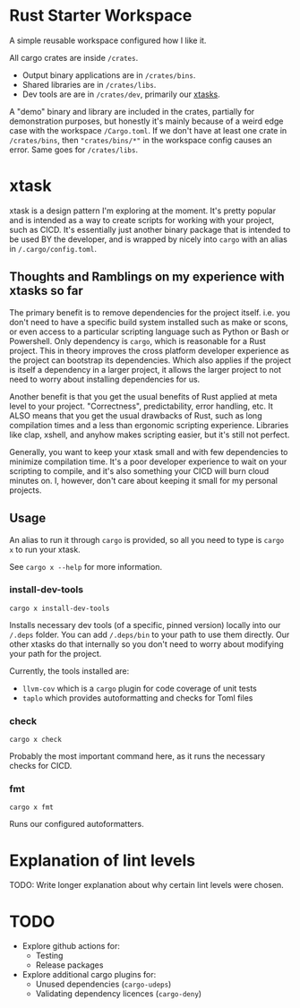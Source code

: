 # Rust Starter Workspace
A simple reusable workspace configured how I like it.

All cargo crates are inside `/crates`.
- Output binary applications are in `/crates/bins`.
- Shared libraries are in `/crates/libs`.
- Dev tools are are in `/crates/dev`, primarily our [xtasks](https://github.com/matklad/cargo-xtask).

A "demo" binary and library are included in the crates,
partially for demonstration purposes,
but honestly it's mainly because of a weird edge case with the workspace `/Cargo.toml`.
If we don't have at least one crate in `/crates/bins`,
then `"crates/bins/*"` in the workspace config causes an error.
Same goes for `/crates/libs`.

# xtask
xtask is a design pattern I'm exploring at the moment.
It's pretty popular and is intended as a way to create scripts for working with your project, such as CICD.
It's essentially just another binary package that is intended to be used BY the developer,
and is wrapped by nicely into `cargo` with an alias in `/.cargo/config.toml`.

## Thoughts and Ramblings on my experience with xtasks so far
The primary benefit is to remove dependencies for the project itself.
i.e. you don't need to have a specific build system installed such as make or scons,
or even access to a particular scripting language such as Python or Bash or Powershell.
Only dependency is `cargo`, which is reasonable for a Rust project.
This in theory improves the cross platform developer experience as the project can bootstrap its dependencies.
Which also applies if the project is itself a dependency in a larger project,
it allows the larger project to not need to worry about installing dependencies for us.

Another benefit is that you get the usual benefits of Rust applied at meta level to your project.
"Correctness", predictability, error handling, etc.
It ALSO means that you get the usual drawbacks of Rust,
such as long compilation times and a less than ergonomic scripting experience.
Libraries like clap, xshell, and anyhow makes scripting easier, but it's still not perfect.

Generally, you want to keep your xtask small and with few dependencies to minimize compilation time.
It's a poor developer experience to wait on your scripting to compile,
and it's also something your CICD will burn cloud minutes on.
I, however, don't care about keeping it small for my personal projects.

## Usage
An alias to run it through `cargo` is provided, so all you need to type is `cargo x` to run your xtask.

See `cargo x --help` for more information.

### install-dev-tools
`cargo x install-dev-tools`

Installs necessary dev tools (of a specific, pinned version) locally into our `/.deps` folder.
You can add `/.deps/bin` to your path to use them directly.
Our other xtasks do that internally so you don't need to worry about modifying your path for the project.

Currently, the tools installed are:
- `llvm-cov` which is a `cargo` plugin for code coverage of unit tests
- `taplo` which provides autoformatting and checks for Toml files

### check
`cargo x check`

Probably the most important command here, as it runs the necessary checks for CICD.

### fmt
`cargo x fmt`

Runs our configured autoformatters.


# Explanation of lint levels
TODO: Write longer explanation about why certain lint levels were chosen.

# TODO
- Explore github actions for:
    - Testing
    - Release packages
- Explore additional cargo plugins for:
    - Unused dependencies (`cargo-udeps`)
    - Validating dependency licences (`cargo-deny`)
